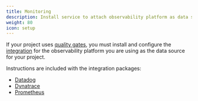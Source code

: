 ```yaml
---
title: Monitoring
description: Install service to attach observability platform as data source for quality gates
weight: 80
icon: setup
---
```


If your project uses [quality gates](../../concepts/quality_gates/),
you must install and configure the [integration](../../integrations/)
for the observability platform you are using as the data source for your project.

Instructions are included with the integration packages:

* [Datadog](https://artifacthub.io/packages/keptn/keptn-integrations/datadog-service)
* [Dynatrace](https://artifacthub.io/packages/keptn/keptn-integrations/dynatrace-service)
* [Prometheus](https://artifacthub.io/packages/keptn/keptn-integrations/prometheus-service)


